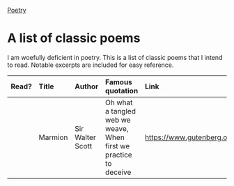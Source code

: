 [Poetry](Poetry)

# A list of classic poems

I am woefully deficient in poetry. This is a list of classic poems that I intend to read. Notable excerpts are included for easy reference.

| Read? | Title   | Author           | Famous quotation                                                  | Link                                  |
| :---  | :---    | :---             | :---                                                              | :---                                  |
|       | Marmion | Sir Walter Scott | Oh what a tangled web we weave, When first we practice to deceive | https://www.gutenberg.org/ebooks/4010 |
